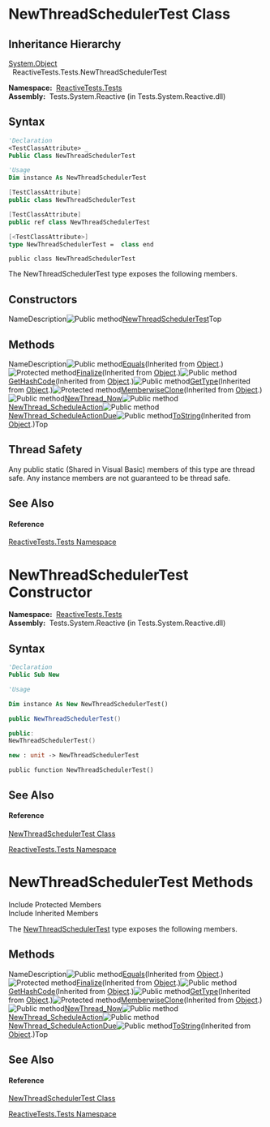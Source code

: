 # NewThreadSchedulerTest Class

## Inheritance Hierarchy

[System.Object](https://msdn.microsoft.com/en-us/library/e5kfa45b)  
  ReactiveTests.Tests.NewThreadSchedulerTest

**Namespace:**  [ReactiveTests.Tests](ReactiveTests.Tests\ReactiveTests.Tests.md)  
**Assembly:**  Tests.System.Reactive (in Tests.System.Reactive.dll)

## Syntax

```vb
'Declaration
<TestClassAttribute> _
Public Class NewThreadSchedulerTest
```

```vb
'Usage
Dim instance As NewThreadSchedulerTest
```

```csharp
[TestClassAttribute]
public class NewThreadSchedulerTest
```

```c++
[TestClassAttribute]
public ref class NewThreadSchedulerTest
```

```fsharp
[<TestClassAttribute>]
type NewThreadSchedulerTest =  class end
```

```jscript
public class NewThreadSchedulerTest
```

The NewThreadSchedulerTest type exposes the following members.

## Constructors

NameDescription![Public method](images\Hh303103.pubmethod(en-us,VS.103).gif "Public method")[NewThreadSchedulerTest](NewThreadSchedulerTest\NewThreadSchedulerTest.md)Top

## Methods

NameDescription![Public method](images\Hh303103.pubmethod(en-us,VS.103).gif "Public method")[Equals](https://msdn.microsoft.com/en-us/library/m:system.object.equals(system.object)(v=VS.103))(Inherited from [Object](https://msdn.microsoft.com/en-us/library/e5kfa45b).)![Protected method](images\Hh303103.protmethod(en-us,VS.103).gif "Protected method")[Finalize](https://msdn.microsoft.com/en-us/library/4k87zsw7)(Inherited from [Object](https://msdn.microsoft.com/en-us/library/e5kfa45b).)![Public method](images\Hh303103.pubmethod(en-us,VS.103).gif "Public method")[GetHashCode](https://msdn.microsoft.com/en-us/library/zdee4b3y)(Inherited from [Object](https://msdn.microsoft.com/en-us/library/e5kfa45b).)![Public method](images\Hh303103.pubmethod(en-us,VS.103).gif "Public method")[GetType](https://msdn.microsoft.com/en-us/library/dfwy45w9)(Inherited from [Object](https://msdn.microsoft.com/en-us/library/e5kfa45b).)![Protected method](images\Hh303103.protmethod(en-us,VS.103).gif "Protected method")[MemberwiseClone](https://msdn.microsoft.com/en-us/library/57ctke0a)(Inherited from [Object](https://msdn.microsoft.com/en-us/library/e5kfa45b).)![Public method](images\Hh303103.pubmethod(en-us,VS.103).gif "Public method")[NewThread\_Now](NewThread\NewThreadSchedulerTest.NewThread_Now.md)![Public method](images\Hh303103.pubmethod(en-us,VS.103).gif "Public method")[NewThread\_ScheduleAction](NewThread\NewThreadSchedulerTest.NewThread_ScheduleAction.md)![Public method](images\Hh303103.pubmethod(en-us,VS.103).gif "Public method")[NewThread\_ScheduleActionDue](NewThread\NewThreadSchedulerTest.NewThread_ScheduleActionDue.md)![Public method](images\Hh303103.pubmethod(en-us,VS.103).gif "Public method")[ToString](https://msdn.microsoft.com/en-us/library/7bxwbwt2)(Inherited from [Object](https://msdn.microsoft.com/en-us/library/e5kfa45b).)Top

## Thread Safety

Any public static (Shared in Visual Basic) members of this type are thread safe. Any instance members are not guaranteed to be thread safe.

## See Also

#### Reference

[ReactiveTests.Tests Namespace](ReactiveTests.Tests\ReactiveTests.Tests.md)









# NewThreadSchedulerTest Constructor

**Namespace:**  [ReactiveTests.Tests](ReactiveTests.Tests\ReactiveTests.Tests.md)  
**Assembly:**  Tests.System.Reactive (in Tests.System.Reactive.dll)

## Syntax

```vb
'Declaration
Public Sub New
```

```vb
'Usage

Dim instance As New NewThreadSchedulerTest()
```

```csharp
public NewThreadSchedulerTest()
```

```c++
public:
NewThreadSchedulerTest()
```

```fsharp
new : unit -> NewThreadSchedulerTest
```

```jscript
public function NewThreadSchedulerTest()
```

## See Also

#### Reference

[NewThreadSchedulerTest Class](NewThreadSchedulerTest\NewThreadSchedulerTest.md)

[ReactiveTests.Tests Namespace](ReactiveTests.Tests\ReactiveTests.Tests.md)





# NewThreadSchedulerTest Methods

Include Protected Members  
Include Inherited Members

The [NewThreadSchedulerTest](NewThreadSchedulerTest\NewThreadSchedulerTest.md) type exposes the following members.

## Methods

NameDescription![Public method](images\Hh303103.pubmethod(en-us,VS.103).gif "Public method")[Equals](https://msdn.microsoft.com/en-us/library/m:system.object.equals(system.object)(v=VS.103))(Inherited from [Object](https://msdn.microsoft.com/en-us/library/e5kfa45b).)![Protected method](images\Hh303103.protmethod(en-us,VS.103).gif "Protected method")[Finalize](https://msdn.microsoft.com/en-us/library/4k87zsw7)(Inherited from [Object](https://msdn.microsoft.com/en-us/library/e5kfa45b).)![Public method](images\Hh303103.pubmethod(en-us,VS.103).gif "Public method")[GetHashCode](https://msdn.microsoft.com/en-us/library/zdee4b3y)(Inherited from [Object](https://msdn.microsoft.com/en-us/library/e5kfa45b).)![Public method](images\Hh303103.pubmethod(en-us,VS.103).gif "Public method")[GetType](https://msdn.microsoft.com/en-us/library/dfwy45w9)(Inherited from [Object](https://msdn.microsoft.com/en-us/library/e5kfa45b).)![Protected method](images\Hh303103.protmethod(en-us,VS.103).gif "Protected method")[MemberwiseClone](https://msdn.microsoft.com/en-us/library/57ctke0a)(Inherited from [Object](https://msdn.microsoft.com/en-us/library/e5kfa45b).)![Public method](images\Hh303103.pubmethod(en-us,VS.103).gif "Public method")[NewThread\_Now](NewThread\NewThreadSchedulerTest.NewThread_Now.md)![Public method](images\Hh303103.pubmethod(en-us,VS.103).gif "Public method")[NewThread\_ScheduleAction](NewThread\NewThreadSchedulerTest.NewThread_ScheduleAction.md)![Public method](images\Hh303103.pubmethod(en-us,VS.103).gif "Public method")[NewThread\_ScheduleActionDue](NewThread\NewThreadSchedulerTest.NewThread_ScheduleActionDue.md)![Public method](images\Hh303103.pubmethod(en-us,VS.103).gif "Public method")[ToString](https://msdn.microsoft.com/en-us/library/7bxwbwt2)(Inherited from [Object](https://msdn.microsoft.com/en-us/library/e5kfa45b).)Top

## See Also

#### Reference

[NewThreadSchedulerTest Class](NewThreadSchedulerTest\NewThreadSchedulerTest.md)

[ReactiveTests.Tests Namespace](ReactiveTests.Tests\ReactiveTests.Tests.md)





